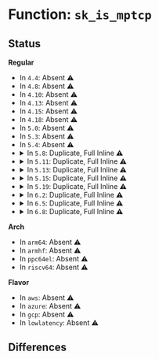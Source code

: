 # Function: <code>sk_is_mptcp</code>

## Status
<b>Regular</b>
<ul>
<li>
In <code>4.4</code>: Absent ⚠️
</li>
<li>
In <code>4.8</code>: Absent ⚠️
</li>
<li>
In <code>4.10</code>: Absent ⚠️
</li>
<li>
In <code>4.13</code>: Absent ⚠️
</li>
<li>
In <code>4.15</code>: Absent ⚠️
</li>
<li>
In <code>4.18</code>: Absent ⚠️
</li>
<li>
In <code>5.0</code>: Absent ⚠️
</li>
<li>
In <code>5.3</code>: Absent ⚠️
</li>
<li>
In <code>5.4</code>: Absent ⚠️
</li>
<li>
<details>
<summary>In <code>5.8</code>: Duplicate, Full Inline ⚠️</summary>

**Collision:** Static Duplication

**Inline:** Full

**Transformation:** False

**Instances:**

```
In net/ipv4/tcp_input.c (ffffffff81aba853)
Location: include/net/mptcp.h:64
Inline: True
Inline callers:
  - net/ipv4/tcp_input.c:tcp_rcv_state_process
  - net/ipv4/tcp_input.c:tcp_data_queue
```
```
In net/ipv4/tcp_output.c (ffffffff81abddf1)
Location: include/net/mptcp.h:64
Inline: True
Inline callers:
  - net/ipv4/tcp_output.c:__tcp_select_window
  - net/ipv4/tcp_output.c:tcp_established_options
  - net/ipv4/tcp_output.c:tcp_syn_options
```
```
In net/ipv6/tcp_ipv6.c (ffffffff81b69b17)
Location: include/net/mptcp.h:64
Inline: True
Inline callers:
  - net/ipv6/tcp_ipv6.c:tcp_v6_syn_recv_sock
  - net/ipv6/tcp_ipv6.c:tcp_v6_connect
  - net/ipv6/tcp_ipv6.c:tcp_v6_connect
```
```
In net/mptcp/protocol.c (ffffffff81bac89c)
Location: include/net/mptcp.h:64
Inline: True
Inline callers:
  - net/mptcp/protocol.c:mptcp_accept
  - net/mptcp/protocol.c:mptcp_accept
  - net/mptcp/protocol.c:mptcp_sendmsg
  - net/mptcp/protocol.c:__mptcp_tcp_fallback
```
</details>
</li>
<li>
<details>
<summary>In <code>5.11</code>: Duplicate, Full Inline ⚠️</summary>

**Collision:** Static Duplication

**Inline:** Full

**Transformation:** False

**Instances:**

```
In net/ipv4/tcp_input.c (ffffffff81ac5c9b)
Location: include/net/mptcp.h:67
Inline: True
Inline callers:
  - net/ipv4/tcp_input.c:tcp_rcv_state_process
  - net/ipv4/tcp_input.c:tcp_data_queue
  - net/ipv4/tcp_input.c:tcp_reset
```
```
In net/ipv4/tcp_output.c (ffffffff81ac96d1)
Location: include/net/mptcp.h:67
Inline: True
Inline callers:
  - net/ipv4/tcp_output.c:__tcp_select_window
  - net/ipv4/tcp_output.c:tcp_established_options
  - net/ipv4/tcp_output.c:tcp_syn_options
```
```
In net/ipv4/syncookies.c (ffffffff81b15525)
Location: include/net/mptcp.h:67
Inline: True
Inline callers:
  - net/ipv4/syncookies.c:cookie_tcp_reqsk_alloc
  - net/ipv4/syncookies.c:cookie_tcp_reqsk_alloc
```
```
In net/ipv6/tcp_ipv6.c (ffffffff81b785e9)
Location: include/net/mptcp.h:67
Inline: True
Inline callers:
  - net/ipv6/tcp_ipv6.c:tcp_v6_syn_recv_sock
  - net/ipv6/tcp_ipv6.c:tcp_v6_connect
  - net/ipv6/tcp_ipv6.c:tcp_v6_connect
```
```
In net/mptcp/protocol.c (ffffffff81bbd798)
Location: include/net/mptcp.h:67
Inline: True
Inline callers:
  - net/mptcp/protocol.c:mptcp_accept
  - net/mptcp/protocol.c:mptcp_accept
```
</details>
</li>
<li>
<details>
<summary>In <code>5.13</code>: Duplicate, Full Inline ⚠️</summary>

**Collision:** Static Duplication

**Inline:** Full

**Transformation:** False

**Instances:**

```
In net/ipv4/tcp.c (ffffffff81aa19b1)
Location: include/net/mptcp.h:81
Inline: True
Inline callers:
  - net/ipv4/tcp.c:tcp_recvmsg_locked
```
```
In net/ipv4/tcp_input.c (ffffffff81ab0ea7)
Location: include/net/mptcp.h:81
Inline: True
Inline callers:
  - net/ipv4/tcp_input.c:tcp_rcv_state_process
  - net/ipv4/tcp_input.c:tcp_rcv_state_process
  - net/ipv4/tcp_input.c:tcp_finish_connect
  - net/ipv4/tcp_input.c:tcp_data_queue
  - net/ipv4/tcp_input.c:tcp_data_queue
  - net/ipv4/tcp_input.c:tcp_reset
```
```
In net/ipv4/tcp_output.c (ffffffff81ab4581)
Location: include/net/mptcp.h:81
Inline: True
Inline callers:
  - net/ipv4/tcp_output.c:__tcp_select_window
  - net/ipv4/tcp_output.c:tcp_established_options
  - net/ipv4/tcp_output.c:tcp_syn_options
```
```
In net/ipv4/syncookies.c (ffffffff81b03335)
Location: include/net/mptcp.h:81
Inline: True
Inline callers:
  - net/ipv4/syncookies.c:cookie_tcp_reqsk_alloc
  - net/ipv4/syncookies.c:cookie_tcp_reqsk_alloc
```
```
In net/ipv6/tcp_ipv6.c (ffffffff81b67531)
Location: include/net/mptcp.h:81
Inline: True
Inline callers:
  - net/ipv6/tcp_ipv6.c:tcp_v6_syn_recv_sock
  - net/ipv6/tcp_ipv6.c:tcp_v6_connect
  - net/ipv6/tcp_ipv6.c:tcp_v6_connect
```
```
In net/mptcp/protocol.c (ffffffff81bad934)
Location: include/net/mptcp.h:81
Inline: True
Inline callers:
  - net/mptcp/protocol.c:mptcp_accept
  - net/mptcp/protocol.c:mptcp_accept
```
</details>
</li>
<li>
<details>
<summary>In <code>5.15</code>: Duplicate, Full Inline ⚠️</summary>

**Collision:** Static Duplication

**Inline:** Full

**Transformation:** False

**Instances:**

```
In net/ipv4/tcp.c (ffffffff81b5d94d)
Location: include/net/mptcp.h:100
Inline: True
Inline callers:
  - net/ipv4/tcp.c:tcp_recvmsg_locked
```
```
In net/ipv4/tcp_input.c (ffffffff81b6dceb)
Location: include/net/mptcp.h:100
Inline: True
Inline callers:
  - net/ipv4/tcp_input.c:tcp_rcv_state_process
  - net/ipv4/tcp_input.c:tcp_rcv_state_process
  - net/ipv4/tcp_input.c:tcp_finish_connect
  - net/ipv4/tcp_input.c:tcp_data_queue
  - net/ipv4/tcp_input.c:tcp_data_queue
  - net/ipv4/tcp_input.c:tcp_reset
  - net/ipv4/tcp_input.c:tcp_ack
```
```
In net/ipv4/tcp_output.c (ffffffff81b71525)
Location: include/net/mptcp.h:100
Inline: True
Inline callers:
  - net/ipv4/tcp_output.c:__tcp_select_window
  - net/ipv4/tcp_output.c:tcp_established_options
  - net/ipv4/tcp_output.c:tcp_syn_options
```
```
In net/ipv4/syncookies.c (ffffffff81bc5595)
Location: include/net/mptcp.h:100
Inline: True
Inline callers:
  - net/ipv4/syncookies.c:cookie_tcp_reqsk_alloc
  - net/ipv4/syncookies.c:cookie_tcp_reqsk_alloc
```
```
In net/ipv6/tcp_ipv6.c (ffffffff81c2f14a)
Location: include/net/mptcp.h:100
Inline: True
Inline callers:
  - net/ipv6/tcp_ipv6.c:tcp_v6_syn_recv_sock
  - net/ipv6/tcp_ipv6.c:tcp_v6_connect
  - net/ipv6/tcp_ipv6.c:tcp_v6_connect
```
```
In net/mptcp/protocol.c (ffffffff81c7a34f)
Location: include/net/mptcp.h:100
Inline: True
Inline callers:
  - net/mptcp/protocol.c:mptcp_accept
  - net/mptcp/protocol.c:mptcp_accept
```
</details>
</li>
<li>
<details>
<summary>In <code>5.19</code>: Duplicate, Full Inline ⚠️</summary>

**Collision:** Static Duplication

**Inline:** Full

**Transformation:** False

**Instances:**

```
In net/ipv4/tcp.c (ffffffff81cec300)
Location: include/net/mptcp.h:103
Inline: True
Inline callers:
  - net/ipv4/tcp.c:tcp_recvmsg_locked
```
```
In net/ipv4/tcp_input.c (ffffffff81cfd18b)
Location: include/net/mptcp.h:103
Inline: True
Inline callers:
  - net/ipv4/tcp_input.c:tcp_rcv_state_process
  - net/ipv4/tcp_input.c:tcp_rcv_state_process
  - net/ipv4/tcp_input.c:tcp_finish_connect
  - net/ipv4/tcp_input.c:tcp_data_queue
  - net/ipv4/tcp_input.c:tcp_data_queue
  - net/ipv4/tcp_input.c:tcp_reset
  - net/ipv4/tcp_input.c:tcp_ack
```
```
In net/ipv4/tcp_output.c (ffffffff81d00bdd)
Location: include/net/mptcp.h:103
Inline: True
Inline callers:
  - net/ipv4/tcp_output.c:__tcp_select_window
  - net/ipv4/tcp_output.c:tcp_established_options
  - net/ipv4/tcp_output.c:tcp_syn_options
```
```
In net/ipv4/syncookies.c (ffffffff81d5a765)
Location: include/net/mptcp.h:103
Inline: True
Inline callers:
  - net/ipv4/syncookies.c:cookie_tcp_reqsk_alloc
  - net/ipv4/syncookies.c:cookie_tcp_reqsk_alloc
```
```
In net/ipv6/tcp_ipv6.c (ffffffff81dcc56b)
Location: include/net/mptcp.h:103
Inline: True
Inline callers:
  - net/ipv6/tcp_ipv6.c:tcp_v6_syn_recv_sock
  - net/ipv6/tcp_ipv6.c:tcp_v6_connect
  - net/ipv6/tcp_ipv6.c:tcp_v6_connect
```
```
In net/mptcp/protocol.c (ffffffff81e1e8b7)
Location: include/net/mptcp.h:103
Inline: True
Inline callers:
  - net/mptcp/protocol.c:mptcp_accept
  - net/mptcp/protocol.c:mptcp_accept
```
```
In net/mptcp/subflow.c (ffffffff81e2877a)
Location: include/net/mptcp.h:103
Inline: True
Inline callers:
  - net/mptcp/subflow.c:mptcp_subflow_queue_clean
```
```
In net/mptcp/bpf.c (ffffffff81e36591)
Location: include/net/mptcp.h:103
Inline: True
Inline callers:
  - net/mptcp/bpf.c:bpf_mptcp_sock_from_subflow
```
</details>
</li>
<li>
<details>
<summary>In <code>6.2</code>: Duplicate, Full Inline ⚠️</summary>

**Collision:** Static Duplication

**Inline:** Full

**Transformation:** False

**Instances:**

```
In net/ipv4/tcp.c (ffffffff81eb01fc)
Location: include/net/mptcp.h:102
Inline: True
Inline callers:
  - net/ipv4/tcp.c:tcp_recvmsg_locked
```
```
In net/ipv4/tcp_input.c (ffffffff81ec1d4b)
Location: include/net/mptcp.h:102
Inline: True
Inline callers:
  - net/ipv4/tcp_input.c:tcp_rcv_state_process
  - net/ipv4/tcp_input.c:tcp_rcv_state_process
  - net/ipv4/tcp_input.c:tcp_finish_connect
  - net/ipv4/tcp_input.c:tcp_data_queue
  - net/ipv4/tcp_input.c:tcp_data_queue
  - net/ipv4/tcp_input.c:tcp_reset
  - net/ipv4/tcp_input.c:tcp_ack
```
```
In net/ipv4/tcp_output.c (ffffffff81ec5d2d)
Location: include/net/mptcp.h:102
Inline: True
Inline callers:
  - net/ipv4/tcp_output.c:__tcp_select_window
  - net/ipv4/tcp_output.c:tcp_established_options
  - net/ipv4/tcp_output.c:tcp_syn_options
```
```
In net/ipv4/syncookies.c (ffffffff81f24ba5)
Location: include/net/mptcp.h:102
Inline: True
Inline callers:
  - net/ipv4/syncookies.c:cookie_tcp_reqsk_alloc
  - net/ipv4/syncookies.c:cookie_tcp_reqsk_alloc
```
```
In net/ipv6/tcp_ipv6.c (ffffffff81f9d682)
Location: include/net/mptcp.h:102
Inline: True
Inline callers:
  - net/ipv6/tcp_ipv6.c:tcp_v6_syn_recv_sock
  - net/ipv6/tcp_ipv6.c:tcp_v6_connect
  - net/ipv6/tcp_ipv6.c:tcp_v6_connect
```
```
In net/mptcp/protocol.c (ffffffff81ff5427)
Location: include/net/mptcp.h:102
Inline: True
Inline callers:
  - net/mptcp/protocol.c:mptcp_accept
  - net/mptcp/protocol.c:mptcp_accept
```
```
In net/mptcp/subflow.c (ffffffff820006fe)
Location: include/net/mptcp.h:102
Inline: True
Inline callers:
  - net/mptcp/subflow.c:mptcp_subflow_queue_clean
```
```
In net/mptcp/bpf.c (ffffffff8200f591)
Location: include/net/mptcp.h:102
Inline: True
Inline callers:
  - net/mptcp/bpf.c:bpf_mptcp_sock_from_subflow
```
</details>
</li>
<li>
<details>
<summary>In <code>6.5</code>: Duplicate, Full Inline ⚠️</summary>

**Collision:** Static Duplication

**Inline:** Full

**Transformation:** False

**Instances:**

```
In net/ipv4/tcp.c (ffffffff81f0e65c)
Location: include/net/mptcp.h:102
Inline: True
Inline callers:
  - net/ipv4/tcp.c:tcp_recvmsg_locked
```
```
In net/ipv4/tcp_input.c (ffffffff81f20275)
Location: include/net/mptcp.h:102
Inline: True
Inline callers:
  - net/ipv4/tcp_input.c:tcp_rcv_state_process
  - net/ipv4/tcp_input.c:tcp_rcv_state_process
  - net/ipv4/tcp_input.c:tcp_finish_connect
  - net/ipv4/tcp_input.c:tcp_data_queue
  - net/ipv4/tcp_input.c:tcp_data_queue
  - net/ipv4/tcp_input.c:tcp_reset
  - net/ipv4/tcp_input.c:tcp_ack
```
```
In net/ipv4/tcp_output.c (ffffffff81f242e1)
Location: include/net/mptcp.h:102
Inline: True
Inline callers:
  - net/ipv4/tcp_output.c:__tcp_select_window
  - net/ipv4/tcp_output.c:tcp_established_options
  - net/ipv4/tcp_output.c:tcp_syn_options
```
```
In net/ipv4/syncookies.c (ffffffff81f84735)
Location: include/net/mptcp.h:102
Inline: True
Inline callers:
  - net/ipv4/syncookies.c:cookie_tcp_reqsk_alloc
  - net/ipv4/syncookies.c:cookie_tcp_reqsk_alloc
```
```
In net/ipv6/tcp_ipv6.c (ffffffff81ffe103)
Location: include/net/mptcp.h:102
Inline: True
Inline callers:
  - net/ipv6/tcp_ipv6.c:tcp_v6_syn_recv_sock
  - net/ipv6/tcp_ipv6.c:tcp_v6_connect
  - net/ipv6/tcp_ipv6.c:tcp_v6_connect
```
```
In net/mptcp/protocol.c (ffffffff820700b4)
Location: include/net/mptcp.h:102
Inline: True
Inline callers:
  - net/mptcp/protocol.c:mptcp_accept
  - net/mptcp/protocol.c:mptcp_accept
```
```
In net/mptcp/subflow.c (ffffffff8207c913)
Location: include/net/mptcp.h:102
Inline: True
Inline callers:
  - net/mptcp/subflow.c:mptcp_subflow_queue_clean
```
```
In net/mptcp/bpf.c (ffffffff8208c179)
Location: include/net/mptcp.h:102
Inline: True
Inline callers:
  - net/mptcp/bpf.c:bpf_mptcp_sock_from_subflow
```
</details>
</li>
<li>
<details>
<summary>In <code>6.8</code>: Duplicate, Full Inline ⚠️</summary>

**Collision:** Static Duplication

**Inline:** Full

**Transformation:** False

**Instances:**

```
In net/ipv4/tcp.c (ffffffff81fd27c8)
Location: include/net/mptcp.h:123
Inline: True
Inline callers:
  - net/ipv4/tcp.c:tcp_recvmsg_locked
```
```
In net/ipv4/tcp_input.c (ffffffff81fe4921)
Location: include/net/mptcp.h:123
Inline: True
Inline callers:
  - net/ipv4/tcp_input.c:tcp_rcv_state_process
  - net/ipv4/tcp_input.c:tcp_rcv_state_process
  - net/ipv4/tcp_input.c:tcp_finish_connect
  - net/ipv4/tcp_input.c:tcp_data_queue
  - net/ipv4/tcp_input.c:tcp_data_queue
  - net/ipv4/tcp_input.c:tcp_reset
```
```
In net/ipv4/tcp_output.c (ffffffff81fe8b16)
Location: include/net/mptcp.h:123
Inline: True
Inline callers:
  - net/ipv4/tcp_output.c:__tcp_select_window
  - net/ipv4/tcp_output.c:tcp_established_options
  - net/ipv4/tcp_output.c:tcp_syn_options
```
```
In net/ipv4/syncookies.c (ffffffff8204aaf5)
Location: include/net/mptcp.h:123
Inline: True
Inline callers:
  - net/ipv4/syncookies.c:cookie_tcp_reqsk_alloc
  - net/ipv4/syncookies.c:cookie_tcp_reqsk_alloc
```
```
In net/ipv6/tcp_ipv6.c (ffffffff820ccf1e)
Location: include/net/mptcp.h:123
Inline: True
Inline callers:
  - net/ipv6/tcp_ipv6.c:tcp_v6_syn_recv_sock
  - net/ipv6/tcp_ipv6.c:tcp_v6_connect
  - net/ipv6/tcp_ipv6.c:tcp_v6_connect
```
```
In net/mptcp/protocol.c (ffffffff8214ad19)
Location: include/net/mptcp.h:123
Inline: True
Inline callers:
  - net/mptcp/protocol.c:mptcp_stream_accept
  - net/mptcp/protocol.c:mptcp_stream_accept
```
```
In net/mptcp/subflow.c (ffffffff82151e13)
Location: include/net/mptcp.h:123
Inline: True
Inline callers:
  - net/mptcp/subflow.c:mptcp_subflow_queue_clean
```
```
In net/mptcp/bpf.c (ffffffff82162639)
Location: include/net/mptcp.h:123
Inline: True
Inline callers:
  - net/mptcp/bpf.c:bpf_mptcp_sock_from_subflow
```
</details>
</li>
</ul>
<b>Arch</b>
<ul>
<li>
In <code>arm64</code>: Absent ⚠️
</li>
<li>
In <code>armhf</code>: Absent ⚠️
</li>
<li>
In <code>ppc64el</code>: Absent ⚠️
</li>
<li>
In <code>riscv64</code>: Absent ⚠️
</li>
</ul>
<b>Flavor</b>
<ul>
<li>
In <code>aws</code>: Absent ⚠️
</li>
<li>
In <code>azure</code>: Absent ⚠️
</li>
<li>
In <code>gcp</code>: Absent ⚠️
</li>
<li>
In <code>lowlatency</code>: Absent ⚠️
</li>
</ul>

## Differences

